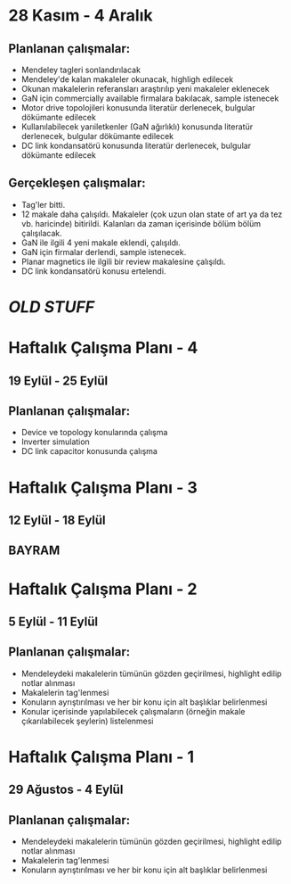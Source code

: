 # 28 Kasım - 4 Aralık
## Planlanan çalışmalar:
* Mendeley tagleri sonlandırılacak
* Mendeley'de kalan makaleler okunacak, highligh edilecek
* Okunan makalelerin referansları araştırılıp yeni makaleler eklenecek
* GaN için commercially available firmalara bakılacak, sample istenecek
* Motor drive topolojileri konusunda literatür derlenecek, bulgular dökümante edilecek
* Kullanılabilecek yarıiletkenler (GaN ağırlıklı) konusunda literatür derlenecek, bulgular dökümante edilecek
* DC link kondansatörü konusunda literatür derlenecek, bulgular dökümante edilecek


## Gerçekleşen çalışmalar:
* Tag'ler bitti.
* 12 makale daha çalışıldı. Makaleler (çok uzun olan state of art ya da tez vb. haricinde) bitirildi. Kalanları da zaman içerisinde bölüm bölüm çalışılacak.
* GaN ile ilgili 4 yeni makale eklendi, çalışıldı.
* GaN için firmalar derlendi, sample istenecek.
* Planar magnetics ile ilgili bir review makalesine çalışıldı.
* DC link kondansatörü konusu ertelendi.






# *OLD STUFF*

# Haftalık Çalışma Planı - 4
## 19 Eylül - 25 Eylül
## Planlanan çalışmalar:
* Device ve topology konularında çalışma
* Inverter simulation
* DC link capacitor konusunda çalışma

# Haftalık Çalışma Planı - 3
## 12 Eylül - 18 Eylül
## BAYRAM

# Haftalık Çalışma Planı - 2
## 5 Eylül - 11 Eylül
## Planlanan çalışmalar:
* Mendeleydeki makalelerin tümünün gözden geçirilmesi, highlight edilip notlar alınması
* Makalelerin tag'lenmesi
* Konuların ayrıştırılması ve her bir konu için alt başlıklar belirlenmesi
* Konular içerisinde yapılabilecek çalışmaların (örneğin makale çıkarılabilecek şeylerin) listelenmesi

# Haftalık Çalışma Planı - 1
## 29 Ağustos - 4 Eylül
## Planlanan çalışmalar:
* Mendeleydeki makalelerin tümünün gözden geçirilmesi, highlight edilip notlar alınması
* Makalelerin tag'lenmesi
* Konuların ayrıştırılması ve her bir konu için alt başlıklar belirlenmesi
